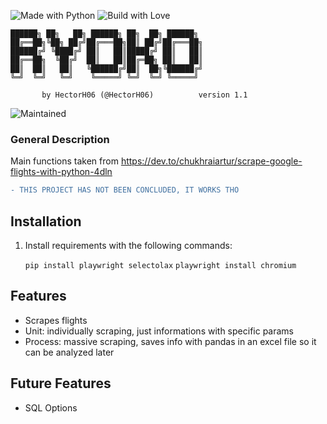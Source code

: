 ![Made with Python](https://forthebadge.com/images/badges/made-with-python.svg)
![Build with Love](http://ForTheBadge.com/images/badges/built-with-love.svg)

```ascii
██████╗ ██╗   ██╗ ██████╗ ██╗  ██╗ ██████╗ 
██╔══██╗╚██╗ ██╔╝██╔═══██╗██║ ██╔╝██╔═══██╗
██████╔╝ ╚████╔╝ ██║   ██║█████╔╝ ██║   ██║
██╔══██╗  ╚██╔╝  ██║   ██║██╔═██╗ ██║   ██║
██║  ██║   ██║   ╚██████╔╝██║  ██╗╚██████╔╝
╚═╝  ╚═╝   ╚═╝    ╚═════╝ ╚═╝  ╚═╝ ╚═════╝ 

       by HectorH06 (@HectorH06)          version 1.1
```

![Maintained](https://img.shields.io/badge/Maintained%3F-yes-green.svg?style=for-the-badge)

### General Description
Main functions taken from https://dev.to/chukhraiartur/scrape-google-flights-with-python-4dln
```diff
- THIS PROJECT HAS NOT BEEN CONCLUDED, IT WORKS THO
```

## Installation

1. Install requirements with the following commands:

   `pip install playwright selectolax`
   `playwright install chromium`

## Features

- Scrapes flights
- Unit: individually scraping, just informations with specific params
- Process: massive scraping, saves info with pandas in an excel file so it can be analyzed later

## Future Features

- SQL Options